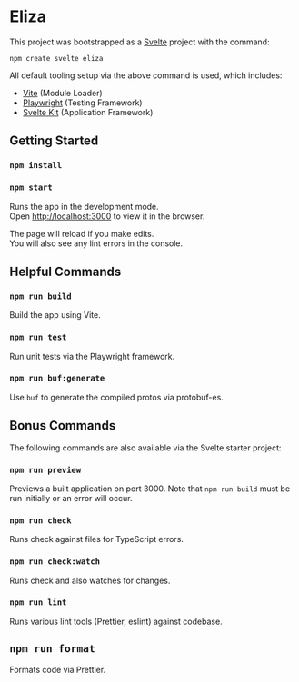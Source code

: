 # Eliza

This project was bootstrapped as a [Svelte](https://svelte.dev/) project with the command:

`npm create svelte eliza`

All default tooling setup via the above command is used, which includes:

- [Vite](https://vitejs.dev) (Module Loader)
- [Playwright](https://playwright.dev) (Testing Framework)
- [Svelte Kit](https://kit.svelte.dev/) (Application Framework)

## Getting Started

### `npm install`

### `npm start`

Runs the app in the development mode.\
Open [http://localhost:3000](http://localhost:3000) to view it in the browser.

The page will reload if you make edits.\
You will also see any lint errors in the console.

## Helpful Commands

### `npm run build`

Build the app using Vite.

### `npm run test`

Run unit tests via the Playwright framework.

### `npm run buf:generate`

Use `buf` to generate the compiled protos via protobuf-es.

## Bonus Commands

The following commands are also available via the Svelte starter project:

### `npm run preview`

Previews a built application on port 3000. Note that `npm run build` must be run initially or an error will occur.

### `npm run check`

Runs check against files for TypeScript errors.

### `npm run check:watch`

Runs check and also watches for changes.

### `npm run lint`

Runs various lint tools (Prettier, eslint) against codebase.

## `npm run format`

Formats code via Prettier.

